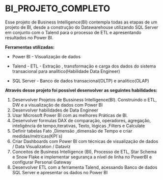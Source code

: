 # BI_PROJETO_COMPLETO

Esse projeto de Business Intelligence(BI) contempla todas as etapas de um projeto de BI, desde a construção do Datawarehouse utilizando SQL Server em conjunto com o Talend para o processo de ETL e apresentando resultados no Power BI.

**Ferramentas utilizadas:**

* Power BI - Visualização de dados

* Talend - ETL - Extração , transformação e carga dos dados do sistema transacional para analítico(Habilidade Data Engineer)

* SQL Server - Banco de dados transacional(OLTP) e analitico(OLAP)

**Através desse projeto foi possível desenvolver as seguintes habilidades:**

1. Desenvolver Projetos de Bussiness Intelligence(BI). Construindo o ETL, DW e a visualização de dados com Power BI
2. Desenvolver habilidades de Data Engineer
3. Usar Microsoft Power BI com as melhores Práticas de BI.
4. Desenvolver formulas DAX de comparação, operadores, agregação, inteligência de tempo,iterativas, Texto, lógicas ,Filters e Calculate
5. Definir tabelas Fato ,Dimensão ,dimensão de Tempo e criar medidas/métricas(KPI´s)
6. Criar Dashboards com Power BI com técnicas de visualização de dados / Data Visualization / Dataviz
7. Conceitos de Business Intelligence (BI), Processo de ETL, Star Schema e Snow Flake e implementar segurança a nível de linha no PowerBI e configurar Personal Gateway
8. Desenvolver ETL com a ferramenta Talend, acessando Banco de dados SQL Server e apresentar os dados no Power BI
